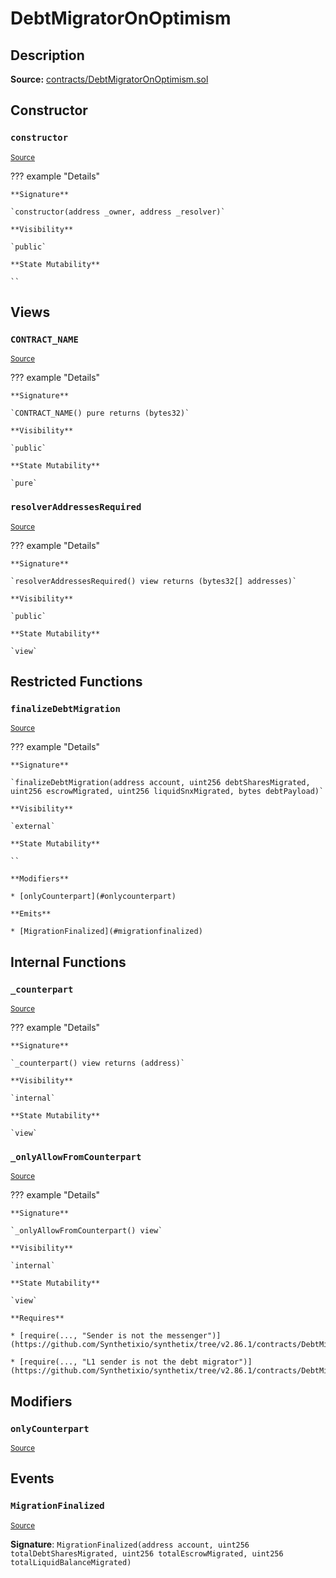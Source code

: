 # DebtMigratorOnOptimism

## Description

**Source:** [contracts/DebtMigratorOnOptimism.sol](https://github.com/Synthetixio/synthetix/tree/v2.86.1/contracts/DebtMigratorOnOptimism.sol)

## Constructor

### `constructor`

<sub>[Source](https://github.com/Synthetixio/synthetix/tree/v2.86.1/contracts/DebtMigratorOnOptimism.sol#L18)</sub>

??? example "Details"

    **Signature**

    `constructor(address _owner, address _resolver)`

    **Visibility**

    `public`

    **State Mutability**

    ``

## Views

### `CONTRACT_NAME`

<sub>[Source](https://github.com/Synthetixio/synthetix/tree/v2.86.1/contracts/DebtMigratorOnOptimism.sol#L12)</sub>

??? example "Details"

    **Signature**

    `CONTRACT_NAME() pure returns (bytes32)`

    **Visibility**

    `public`

    **State Mutability**

    `pure`

### `resolverAddressesRequired`

<sub>[Source](https://github.com/Synthetixio/synthetix/tree/v2.86.1/contracts/DebtMigratorOnOptimism.sol#L22)</sub>

??? example "Details"

    **Signature**

    `resolverAddressesRequired() view returns (bytes32[] addresses)`

    **Visibility**

    `public`

    **State Mutability**

    `view`

## Restricted Functions

### `finalizeDebtMigration`

<sub>[Source](https://github.com/Synthetixio/synthetix/tree/v2.86.1/contracts/DebtMigratorOnOptimism.sol#L88)</sub>

??? example "Details"

    **Signature**

    `finalizeDebtMigration(address account, uint256 debtSharesMigrated, uint256 escrowMigrated, uint256 liquidSnxMigrated, bytes debtPayload)`

    **Visibility**

    `external`

    **State Mutability**

    ``

    **Modifiers**

    * [onlyCounterpart](#onlycounterpart)

    **Emits**

    * [MigrationFinalized](#migrationfinalized)

## Internal Functions

### `_counterpart`

<sub>[Source](https://github.com/Synthetixio/synthetix/tree/v2.86.1/contracts/DebtMigratorOnOptimism.sol#L33)</sub>

??? example "Details"

    **Signature**

    `_counterpart() view returns (address)`

    **Visibility**

    `internal`

    **State Mutability**

    `view`

### `_onlyAllowFromCounterpart`

<sub>[Source](https://github.com/Synthetixio/synthetix/tree/v2.86.1/contracts/DebtMigratorOnOptimism.sol#L75)</sub>

??? example "Details"

    **Signature**

    `_onlyAllowFromCounterpart() view`

    **Visibility**

    `internal`

    **State Mutability**

    `view`

    **Requires**

    * [require(..., "Sender is not the messenger")](https://github.com/Synthetixio/synthetix/tree/v2.86.1/contracts/DebtMigratorOnOptimism.sol#L77)

    * [require(..., "L1 sender is not the debt migrator")](https://github.com/Synthetixio/synthetix/tree/v2.86.1/contracts/DebtMigratorOnOptimism.sol#L78)

## Modifiers

### `onlyCounterpart`

<sub>[Source](https://github.com/Synthetixio/synthetix/tree/v2.86.1/contracts/DebtMigratorOnOptimism.sol#L81)</sub>

## Events

### `MigrationFinalized`

<sub>[Source](https://github.com/Synthetixio/synthetix/tree/v2.86.1/contracts/DebtMigratorOnOptimism.sol#L111)</sub>

**Signature**: `MigrationFinalized(address account, uint256 totalDebtSharesMigrated, uint256 totalEscrowMigrated, uint256 totalLiquidBalanceMigrated)`
